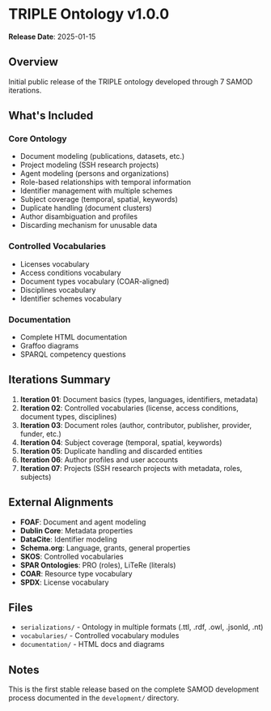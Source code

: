 # TRIPLE Ontology v1.0.0

**Release Date**: 2025-01-15

## Overview

Initial public release of the TRIPLE ontology developed through 7 SAMOD iterations.

## What's Included

### Core Ontology
- Document modeling (publications, datasets, etc.)
- Project modeling (SSH research projects)
- Agent modeling (persons and organizations)
- Role-based relationships with temporal information
- Identifier management with multiple schemes
- Subject coverage (temporal, spatial, keywords)
- Duplicate handling (document clusters)
- Author disambiguation and profiles
- Discarding mechanism for unusable data

### Controlled Vocabularies
- Licenses vocabulary
- Access conditions vocabulary
- Document types vocabulary (COAR-aligned)
- Disciplines vocabulary
- Identifier schemes vocabulary

### Documentation
- Complete HTML documentation
- Graffoo diagrams
- SPARQL competency questions

## Iterations Summary

1. **Iteration 01**: Document basics (types, languages, identifiers, metadata)
2. **Iteration 02**: Controlled vocabularies (license, access conditions, document types, disciplines)
3. **Iteration 03**: Document roles (author, contributor, publisher, provider, funder, etc.)
4. **Iteration 04**: Subject coverage (temporal, spatial, keywords)
5. **Iteration 05**: Duplicate handling and discarded entities
6. **Iteration 06**: Author profiles and user accounts
7. **Iteration 07**: Projects (SSH research projects with metadata, roles, subjects)

## External Alignments

- **FOAF**: Document and agent modeling
- **Dublin Core**: Metadata properties
- **DataCite**: Identifier modeling
- **Schema.org**: Language, grants, general properties
- **SKOS**: Controlled vocabularies
- **SPAR Ontologies**: PRO (roles), LiTeRe (literals)
- **COAR**: Resource type vocabulary
- **SPDX**: License vocabulary

## Files

- `serializations/` - Ontology in multiple formats (.ttl, .rdf, .owl, .jsonld, .nt)
- `vocabularies/` - Controlled vocabulary modules
- `documentation/` - HTML docs and diagrams

## Notes

This is the first stable release based on the complete SAMOD development process documented in the `development/` directory.
